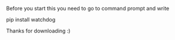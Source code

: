 Before you start this you need to go to command prompt and write

pip install watchdog

Thanks for downloading :)
